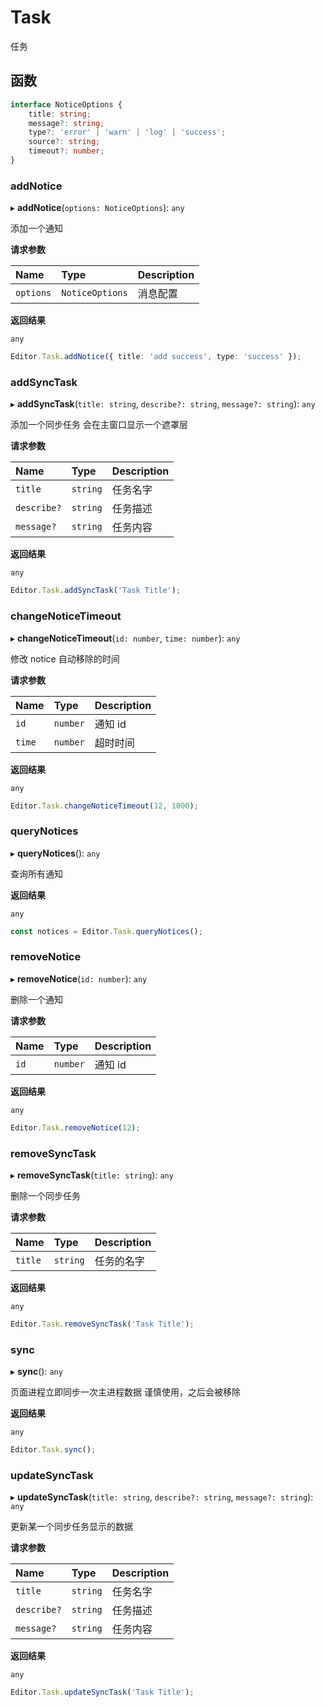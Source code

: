 # Task

任务

## 函数

```typescript
interface NoticeOptions {
    title: string;
    message?: string;
    type?: 'error' | 'warn' | 'log' | 'success';
    source?: string;
    timeout?: number;
}
```

### addNotice

▸ **addNotice**(`options: NoticeOptions`): `any`

添加一个通知

**请求参数**

| Name      | Type            | Description |
| :-------- | :-------------- | :---------- |
| `options` | `NoticeOptions` | 消息配置    |

**返回结果**

`any`

```typescript
Editor.Task.addNotice({ title: 'add success', type: 'success' });
```

### addSyncTask

▸ **addSyncTask**(`title: string`, `describe?: string`, `message?: string`): `any`

添加一个同步任务
会在主窗口显示一个遮罩层

**请求参数**

| Name        | Type     | Description |
| :---------- | :------- | :---------- |
| `title`     | `string` | 任务名字    |
| `describe?` | `string` | 任务描述    |
| `message?`  | `string` | 任务内容    |

**返回结果**

`any`

```typescript
Editor.Task.addSyncTask('Task Title');
```

### changeNoticeTimeout

▸ **changeNoticeTimeout**(`id: number`, `time: number`): `any`

修改 notice 自动移除的时间

**请求参数**

| Name   | Type     | Description |
| :----- | :------- | :---------- |
| `id`   | `number` | 通知 id     |
| `time` | `number` | 超时时间    |

**返回结果**

`any`

```typescript
Editor.Task.changeNoticeTimeout(12, 1000);
```

### queryNotices

▸ **queryNotices**(): `any`

查询所有通知

**返回结果**

`any`

```typescript
const notices = Editor.Task.queryNotices();
```

### removeNotice

▸ **removeNotice**(`id: number`): `any`

删除一个通知

**请求参数**

| Name | Type     | Description |
| :--- | :------- | :---------- |
| `id` | `number` | 通知 id     |

**返回结果**

`any`

```typescript
Editor.Task.removeNotice(12);
```

### removeSyncTask

▸ **removeSyncTask**(`title: string`): `any`

删除一个同步任务

**请求参数**

| Name    | Type     | Description |
| :------ | :------- | :---------- |
| `title` | `string` | 任务的名字  |

**返回结果**

`any`

```typescript
Editor.Task.removeSyncTask('Task Title');
```

### sync

▸ **sync**(): `any`

页面进程立即同步一次主进程数据
谨慎使用，之后会被移除

**返回结果**

`any`

```typescript
Editor.Task.sync();
```

### updateSyncTask

▸ **updateSyncTask**(`title: string`, `describe?: string`, `message?: string`): `any`

更新某一个同步任务显示的数据

**请求参数**

| Name        | Type     | Description |
| :---------- | :------- | :---------- |
| `title`     | `string` | 任务名字    |
| `describe?` | `string` | 任务描述    |
| `message?`  | `string` | 任务内容    |

**返回结果**

`any`

```typescript
Editor.Task.updateSyncTask('Task Title');
```
